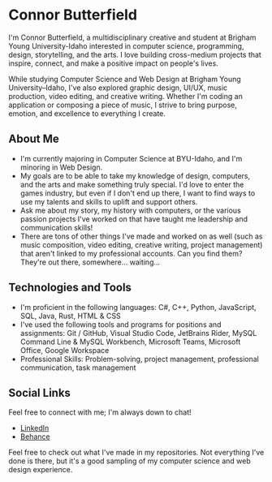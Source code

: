 # Connor Butterfield

I'm Connor Butterfield, a multidisciplinary creative and student at Brigham Young University-Idaho interested in computer science, programming, design, storytelling, and the arts. I love building cross-medium projects that inspire, connect, and make a positive impact on people's lives.

While studying Computer Science and Web Design at Brigham Young University–Idaho, I've also explored graphic design, UI/UX, music production, video editing, and creative writing. Whether I'm coding an application or composing a piece of music, I strive to bring purpose, emotion, and excellence to everything I create.

## About Me

- I'm currently majoring in Computer Science at BYU-Idaho, and I'm minoring in Web Design.
- My goals are to be able to take my knowledge of design, computers, and the arts and make something truly special. I'd love to enter the games industry, but even if I don't end up there, I want to find ways to use my talents and skills to uplift and support others.
- Ask me about my story, my history with computers, or the various passion projects I've worked on that have taught me leadership and communication skills!
- There are tons of other things I've made and worked on as well (such as music composition, video editing, creative writing, project management) that aren't linked to my professional accounts. Can you find them? They're out there, somewhere... waiting...

## Technologies and Tools

- I'm proficient in the following languages: C#, C++, Python, JavaScript, SQL, Java, Rust, HTML & CSS
- I've used the following tools and programs for positions and assignments: Git / GitHub, Visual Studio Code, JetBrains Rider, MySQL Command Line &  MySQL Workbench, Microsoft Teams, Microsoft Office, Google Workspace
- Professional Skills: Problem-solving, project management, professional communication, task management
  
## Social Links

Feel free to connect with me; I'm always down to chat!

- [LinkedIn](https://www.linkedin.com/in/connor-butterfield-4a42b4330/)
- [Behance](https://www.behance.net/connorbutterf#)

Feel free to check out what I've made in my repositories. Not everything I've done is there, but it's a good sampling of my computer science and web design experience.
